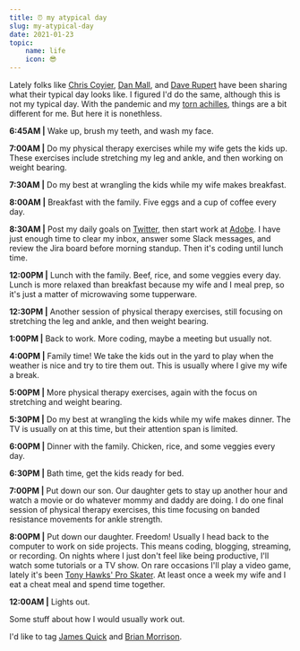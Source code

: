 ```yaml
---
title: ⏰ my atypical day
slug: my-atypical-day
date: 2021-01-23
topic:
    name: life
    icon: 😎
---
```


Lately folks like [Chris Coyier][chris-coyier], [Dan Mall][dan-mall], and [Dave Rupert][dave-rupert] have been sharing what their typical day looks like. I figured I'd do the same, although this is not my typical day. With the pandemic and my [torn achilles][achilles], things are a bit different for me. But here it is nonethless.

**6:45AM |** Wake up, brush my teeth, and wash my face.

**7:00AM |** Do my physical therapy exercises while my wife gets the kids up. These exercises include stretching my leg and ankle, and then working on weight bearing.

**7:30AM |** Do my best at wrangling the kids while my wife makes breakfast.

**8:00AM |** Breakfast with the family. Five eggs and a cup of coffee every day.

**8:30AM |** Post my daily goals on [Twitter][twitter], then start work at [Adobe][adobe]. I have just enough time to clear my inbox, answer some Slack messages, and review the Jira board before morning standup. Then it's coding until lunch time.

**12:00PM |** Lunch with the family. Beef, rice, and some veggies every day. Lunch is more relaxed than breakfast because my wife and I meal prep, so it's just a matter of microwaving some tupperware.

**12:30PM |** Another session of physical therapy exercises, still focusing on stretching the leg and ankle, and then weight bearing.

**1:00PM |** Back to work. More coding, maybe a meeting but usually not.

**4:00PM |** Family time! We take the kids out in the yard to play when the weather is nice and try to tire them out. This is usually where I give my wife a break.

**5:00PM |** More physical therapy exercises, again with the focus on stretching and weight bearing.

**5:30PM |** Do my best at wrangling the kids while my wife makes dinner. The TV is usually on at this time, but their attention span is limited.

**6:00PM |** Dinner with the family. Chicken, rice, and some veggies every day.

**6:30PM |** Bath time, get the kids ready for bed.

**7:00PM |** Put down our son. Our daughter gets to stay up another hour and watch a movie or do whatever mommy and daddy are doing. I do one final session of physical therapy exercises, this time focusing on banded resistance movements for ankle strength.

**8:00PM |** Put down our daughter. Freedom! Usually I head back to the computer to work on side projects. This means coding, blogging, streaming, or recording. On nights where I just don't feel like being productive, I'll watch some tutorials or a TV show. On rare occasions I'll play a video game, lately it's been [Tony Hawks' Pro Skater][thps]. At least once a week my wife and I eat a cheat meal and spend time together.

**12:00AM |** Lights out.

Some stuff about how I would usually work out.

I'd like to tag [James Quick][james-quick] and [Brian Morrison][brian-morrison].

[thps]: https://www.tonyhawkthegame.com
[adobe]: https://www.adobe.com
[twitter]: https://twitter.com/bradgarropy
[achilles]: https://www.instagram.com/stories/highlights/18178341115045580
[chris-coyier]: https://chriscoyier.net/2021/01/08/my-typical-day
[dan-mall]: https://danmall.me/articles/my-typical-day
[dave-rupert]: https://daverupert.com/2021/01/my-typical-day
[james-quick]: https://www.jamesqquick.com
[brian-morrison]: https://brianmorrison.me
